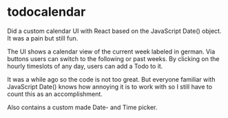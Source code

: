 # todocalendar

Did a custom calendar UI with React based on the JavaScript Date() object. It was a pain but still fun.

The UI shows a calendar view of the current week labeled in german. Via buttons users can switch to the following or past weeks. By clicking on the hourly timeslots of any day, users can add a Todo to it. 

It was a while ago so the code is not too great. But everyone familiar with JavaScript Date() knows how annoying it is to work with so I still have to count this as an accomplishment. 

Also contains a custom made Date- and Time picker.


